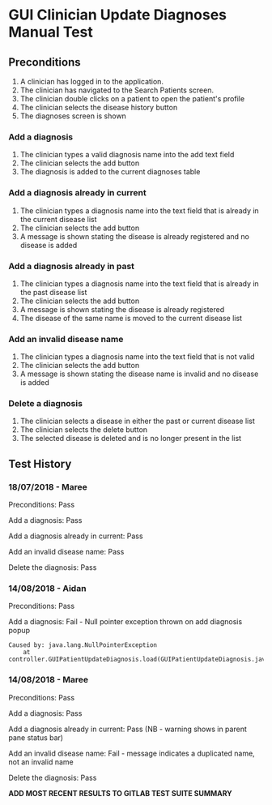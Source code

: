 # GUI Clinician Update Diagnoses Manual Test

## Preconditions

1. A clinician has logged in to the application.
2. The clinician has navigated to the Search Patients screen.
3. The clinician double clicks on a patient to open the patient's profile
4. The clinician selects the disease history button
5. The diagnoses screen is shown

### Add a diagnosis

1. The clinician types a valid diagnosis name into the add text field
2. The clinician selects the add button
3. The diagnosis is added to the current diagnoses table

### Add a diagnosis already in current

1. The clinician types a diagnosis name into the text field that is already in the current disease list
2. The clinician selects the add button
3. A message is shown stating the disease is already registered and no disease is added

### Add a diagnosis already in past

1. The clinician types a diagnosis name into the text field that is already in the past disease list
2. The clinician selects the add button
3. A message is shown stating the disease is already registered
4. The disease of the same name is moved to the current disease list

### Add an invalid disease name

1. The clinician types a diagnosis name into the text field that is not valid
2. The clinician selects the add button
3. A message is shown stating the disease name is invalid and no disease is added

### Delete a diagnosis

1. The clinician selects a disease in either the past or current disease list
2. The clinician selects the delete button
3. The selected disease is deleted and is no longer present in the list


## Test History

### 18/07/2018 - Maree

Preconditions: Pass

Add a diagnosis: Pass

Add a diagnosis already in current: Pass

Add an invalid disease name: Pass

Delete the diagnosis: Pass

### 14/08/2018 - Aidan

Preconditions: Pass

Add a diagnosis: Fail - Null pointer exception thrown on add diagnosis popup
```
Caused by: java.lang.NullPointerException
	at controller.GUIPatientUpdateDiagnosis.load(GUIPatientUpdateDiagnosis.java:97)
```

### 14/08/2018 - Maree

Preconditions: Pass

Add a diagnosis: Pass

Add a diagnosis already in current: Pass (NB - warning shows in parent pane status bar)

Add an invalid disease name: Fail - message indicates a duplicated name, not an invalid name

Delete the diagnosis: Pass


**ADD MOST RECENT RESULTS TO GITLAB TEST SUITE SUMMARY**
